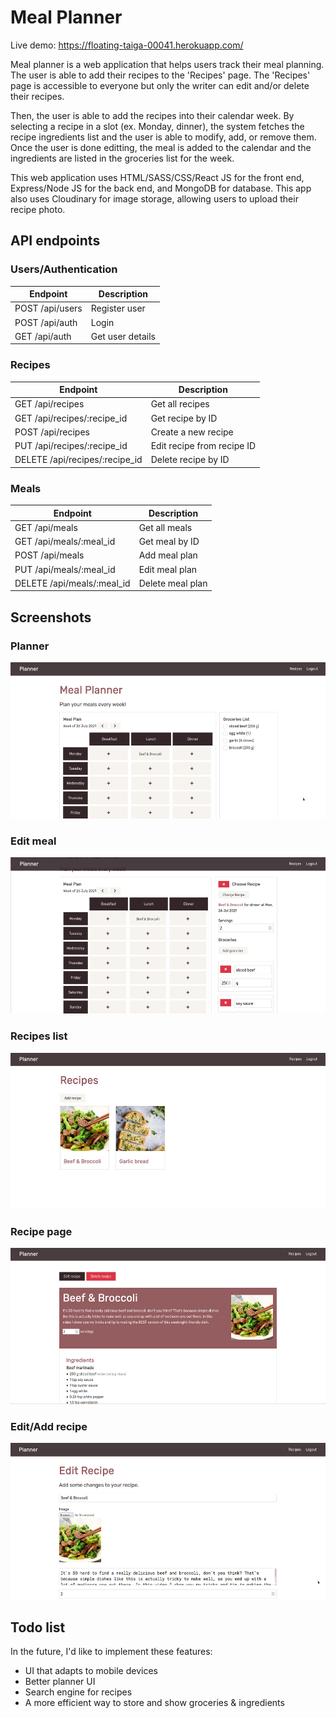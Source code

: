 # Meal Planner

Live demo: https://floating-taiga-00041.herokuapp.com/

Meal planner is a web application that helps users track their meal planning. The user is able to add their recipes to the 'Recipes' page.
The 'Recipes' page is accessible to everyone but only the writer can edit and/or delete their recipes.

Then, the user is able to add the recipes into their calendar week. By selecting a recipe in a slot (ex. Monday, dinner), the system fetches the recipe ingredients list and the user is able to modify, add, or remove them. Once the user is done editting, the meal is added to the calendar and the ingredients are listed in the groceries list for the week.

This web application uses HTML/SASS/CSS/React JS for the front end, Express/Node JS for the back end, and MongoDB for database.
This app also uses Cloudinary for image storage, allowing users to upload their recipe photo.

## API endpoints

### Users/Authentication

| Endpoint        | Description      |
| --------------- | ---------------- |
| POST /api/users | Register user    |
| POST /api/auth  | Login            |
| GET /api/auth   | Get user details |

### Recipes

| Endpoint                       | Description                |
| ------------------------------ | -------------------------- |
| GET /api/recipes               | Get all recipes            |
| GET /api/recipes/:recipe_id    | Get recipe by ID           |
| POST /api/recipes              | Create a new recipe        |
| PUT /api/recipes/:recipe_id    | Edit recipe from recipe ID |
| DELETE /api/recipes/:recipe_id | Delete recipe by ID        |

### Meals

| Endpoint                   | Description      |
| -------------------------- | ---------------- |
| GET /api/meals             | Get all meals    |
| GET /api/meals/:meal_id    | Get meal by ID   |
| POST /api/meals            | Add meal plan    |
| PUT /api/meals/:meal_id    | Edit meal plan   |
| DELETE /api/meals/:meal_id | Delete meal plan |

## Screenshots

### Planner

<img src="screenshots/planner.png" height="250">

### Edit meal

<img src="screenshots/edit-meal.png" height="250">

### Recipes list

<img src="screenshots/recipes.png" height="250">

### Recipe page

<img src="screenshots/recipe.png" height="250">

### Edit/Add recipe

<img src="screenshots/edit-recipe.png" height="250">

## Todo list

In the future, I'd like to implement these features:

- UI that adapts to mobile devices
- Better planner UI
- Search engine for recipes
- A more efficient way to store and show groceries & ingredients
